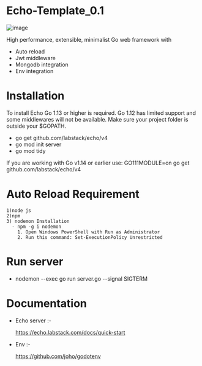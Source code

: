 # Echo-Template_0.1
![image](https://github.com/Abhimanyu-Barge/Echo-Template_0.1/assets/67216291/0434af7a-4530-41ec-ac96-2a8103ae2302)

High performance, extensible, minimalist Go web framework with 
- Auto reload
- Jwt middleware
- Mongodb integration
- Env integration  

# Installation
To install Echo Go 1.13 or higher is required. Go 1.12 has limited support and some middlewares will not be available. Make sure your project folder is outside your $GOPATH.

- go get github.com/labstack/echo/v4
- go mod init server
- go mod tidy
  
If you are working with Go v1.14 or earlier use: GO111MODULE=on go get github.com/labstack/echo/v4

# Auto Reload Requirement 
    1)node js
    2)npm
    3) nodemon Installation 
      - npm -g i nodemon
        1. Open Windows PowerShell with Run as Administrator
        2. Run this command: Set-ExecutionPolicy Unrestricted
# Run server 
 - nodemon --exec go run server.go --signal SIGTERM

 # Documentation 
 - Echo server :-
   
    https://echo.labstack.com/docs/quick-start 

 - Env :-
   
    https://github.com/joho/godotenv

